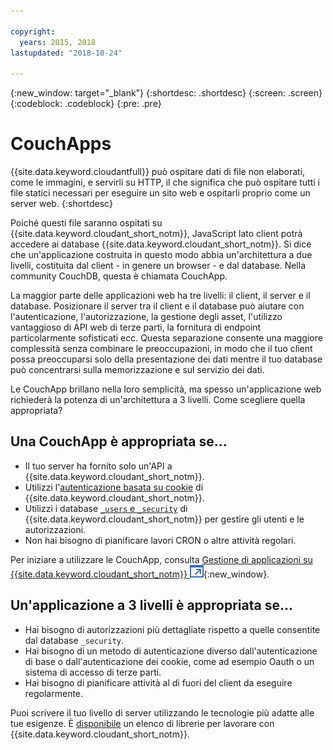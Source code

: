 ```yaml
---

copyright:
  years: 2015, 2018
lastupdated: "2018-10-24"

---
```


{:new_window: target="_blank"}
{:shortdesc: .shortdesc}
{:screen: .screen}
{:codeblock: .codeblock}
{:pre: .pre}

<!-- Acrolinx: 2018-05-07 -->

# CouchApps

{{site.data.keyword.cloudantfull}} può ospitare dati di file non elaborati,
come le immagini,
e servirli su HTTP,
il che significa che può ospitare tutti i file statici necessari per eseguire un sito web
e ospitarli proprio come un server web.
{:shortdesc}

Poiché questi file saranno ospitati su {{site.data.keyword.cloudant_short_notm}},
JavaScript lato client potrà accedere ai database {{site.data.keyword.cloudant_short_notm}}.
Si dice che un'applicazione costruita in questo modo abbia un'architettura a due livelli,
costituita dal client - in genere un browser - e dal database.
Nella community CouchDB,
questa è chiamata CouchApp.

La maggior parte delle applicazioni web ha tre livelli:
il client,
il server
e il database.
Posizionare il server tra il client e il database può aiutare con l'autenticazione,
l'autorizzazione,
la gestione degli asset,
l'utilizzo vantaggioso di API web di terze parti,
la fornitura di endpoint particolarmente sofisticati
ecc.
Questa separazione consente una maggiore complessità senza combinare le preoccupazioni,
in modo che il tuo client possa preoccuparsi solo della presentazione dei dati
mentre il tuo database può concentrarsi sulla memorizzazione e sul servizio dei dati.

Le CouchApp brillano nella loro semplicità,
ma spesso un'applicazione web richiederà la potenza di un'architettura a 3 livelli.
Come scegliere quella appropriata?

## Una CouchApp è appropriata se...

-   Il tuo server ha fornito solo un'API a {{site.data.keyword.cloudant_short_notm}}.
-   Utilizzi l'[autenticazione basata su cookie](../api/authentication.html) di
    {{site.data.keyword.cloudant_short_notm}}.
-   Utilizzi i database [`_users` e `_security`](../api/authorization.html) di {{site.data.keyword.cloudant_short_notm}}
    per gestire gli utenti e le autorizzazioni.
-   Non hai bisogno di pianificare lavori CRON o altre attività regolari.

Per iniziare a utilizzare le CouchApp,
consulta [Gestione di applicazioni su {{site.data.keyword.cloudant_short_notm}} ![Icona link esterno](../images/launch-glyph.svg "Icona link esterno")](https://cloudant.com/blog/app-management/){:new_window}.

## Un'applicazione a 3 livelli è appropriata se...

-   Hai bisogno di autorizzazioni più dettagliate rispetto a quelle consentite dal database
    `_security`.
-   Hai bisogno di un metodo di autenticazione diverso dall'autenticazione di base o dall'autenticazione dei cookie,
    come ad esempio Oauth o un sistema di accesso di terze parti.
-   Hai bisogno di pianificare attività al di fuori del client da eseguire regolarmente.

Puoi scrivere il tuo livello di server utilizzando le tecnologie più adatte alle tue
esigenze.
È [disponibile](../libraries/index.html) un elenco di librerie per lavorare con {{site.data.keyword.cloudant_short_notm}}.
